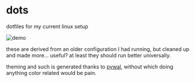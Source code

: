 # dots
dotfiles for my current linux setup

![demo](scrot.png)

these are derived from an older configuration I had running, but cleaned up and made more... useful?
at least they should run better universally.

theming and such is generated thanks to [pywal](https://github.com/dylanaraps/pywal), without which doing anything color related would be pain.
